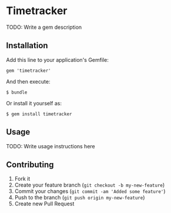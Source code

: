 # Timetracker

TODO: Write a gem description

## Installation

Add this line to your application's Gemfile:

    gem 'timetracker'

And then execute:

    $ bundle

Or install it yourself as:

    $ gem install timetracker

## Usage

TODO: Write usage instructions here

## Contributing

1. Fork it
2. Create your feature branch (`git checkout -b my-new-feature`)
3. Commit your changes (`git commit -am 'Added some feature'`)
4. Push to the branch (`git push origin my-new-feature`)
5. Create new Pull Request
